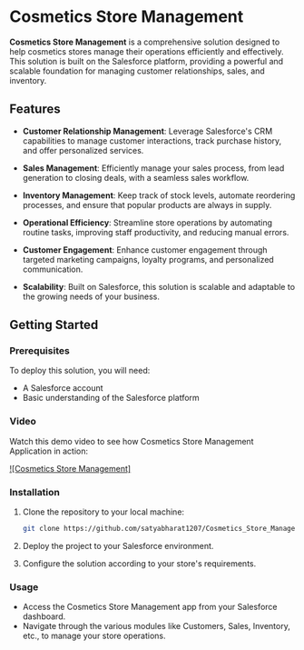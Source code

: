 # Cosmetics Store Management

**Cosmetics Store Management** is a comprehensive solution designed to help cosmetics stores manage their operations efficiently and effectively. This solution is built on the Salesforce platform, providing a powerful and scalable foundation for managing customer relationships, sales, and inventory.

## Features

- **Customer Relationship Management**: Leverage Salesforce's CRM capabilities to manage customer interactions, track purchase history, and offer personalized services.
  
- **Sales Management**: Efficiently manage your sales process, from lead generation to closing deals, with a seamless sales workflow.
  
- **Inventory Management**: Keep track of stock levels, automate reordering processes, and ensure that popular products are always in supply.

- **Operational Efficiency**: Streamline store operations by automating routine tasks, improving staff productivity, and reducing manual errors.
  
- **Customer Engagement**: Enhance customer engagement through targeted marketing campaigns, loyalty programs, and personalized communication.
  
- **Scalability**: Built on Salesforce, this solution is scalable and adaptable to the growing needs of your business.

## Getting Started

### Prerequisites

To deploy this solution, you will need:
- A Salesforce account
- Basic understanding of the Salesforce platform

### Video
Watch this demo video to see how Cosmetics Store Management Application in action:

[![Cosmetics Store Management]](https://youtu.be/B3OVblIkvZQ)

### Installation 

1. Clone the repository to your local machine:
   ```bash
   git clone https://github.com/satyabharat1207/Cosmetics_Store_Management.git
   ```
2. Deploy the project to your Salesforce environment.

3. Configure the solution according to your store's requirements.

### Usage

- Access the Cosmetics Store Management app from your Salesforce dashboard.
- Navigate through the various modules like Customers, Sales, Inventory, etc., to manage your store operations.


